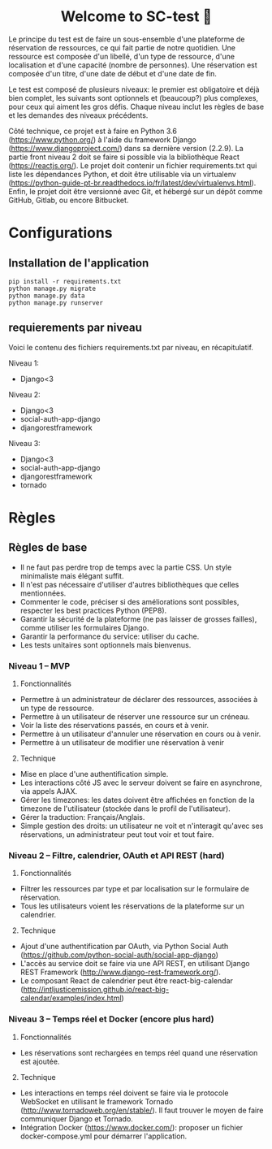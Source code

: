 <h1 align="center">Welcome to SC-test 👋</h1>

Le principe du test est de faire un sous-ensemble d'une plateforme de réservation de ressources, ce qui fait partie de notre quotidien.
Une ressource est composée d'un libellé, d'un type de ressource, d'une localisation et d'une capacité (nombre de personnes).
Une réservation est composée d'un titre, d'une date de début et d'une date de fin. 

Le test est composé de plusieurs niveaux: le premier est obligatoire et déjà bien complet, les suivants sont optionnels et (beaucoup?) plus complexes, pour ceux qui aiment les gros défis.
Chaque niveau inclut les règles de base et les demandes des niveaux précédents. 

Côté technique, ce projet est à faire en Python 3.6 (https://www.python.org/) à l'aide du framework Django (https://www.djangoproject.com/) dans sa dernière version (2.2.9).
La partie front niveau 2 doit se faire si possible via la bibliothèque React (https://reactjs.org/).
Le projet doit contenir un fichier requirements.txt qui liste les dépendances Python, et doit être utilisable via un virtualenv (https://python-guide-pt-br.readthedocs.io/fr/latest/dev/virtualenvs.html).
Enfin, le projet doit être versionné avec Git, et hébergé sur un dépôt comme GitHub, Gitlab, ou encore Bitbucket. 

# Configurations

## Installation de l'application

```
pip install -r requirements.txt
python manage.py migrate
python manage.py data
python manage.py runserver
```

## requierements par niveau
Voici le contenu des fichiers requirements.txt par niveau, en récapitulatif.

Niveau 1: 

- Django<3

Niveau 2: 

- Django<3
- social-auth-app-django 
- djangorestframework 

Niveau 3: 

- Django<3
- social-auth-app-django 
- djangorestframework 
- tornado

# Règles
## Règles de base 

- Il ne faut pas perdre trop de temps avec la partie CSS. Un style minimaliste mais élégant suffit. 
- Il n'est pas nécessaire d'utiliser d'autres bibliothèques que celles mentionnées. 
- Commenter le code, préciser si des améliorations sont possibles, respecter les best practices Python (PEP8). 
- Garantir la sécurité de la plateforme (ne pas laisser de grosses failles), comme utiliser les formulaires Django. 
- Garantir la performance du service: utiliser du cache. 
- Les tests unitaires sont optionnels mais bienvenus. 

### Niveau 1 – MVP

1. Fonctionnalités 
- Permettre à un administrateur de déclarer des ressources, associées à un type de ressource. 
- Permettre à un utilisateur de réserver une ressource sur un créneau. 
- Voir la liste des réservations passés, en cours et à venir. 
- Permettre à un utilisateur d'annuler une réservation en cours ou à venir. 
- Permettre à un utilisateur de modifier une réservation à venir  

2. Technique 

- Mise en place d'une authentification simple. 
- Les interactions côté JS avec le serveur doivent se faire en asynchrone, via appels AJAX. 
- Gérer les timezones: les dates doivent être affichées en fonction de la timezone de l'utilisateur (stockée dans le profil de l'utilisateur). 
- Gérer la traduction: Français/Anglais. 
- Simple gestion des droits: un utilisateur ne voit et n'interagit qu'avec ses réservations, un administrateur peut tout voir et tout faire. 

### Niveau 2 – Filtre, calendrier, OAuth et API REST (hard)

1. Fonctionnalités 

- Filtrer les ressources par type et par localisation sur le formulaire de réservation. 
- Tous les utilisateurs voient les réservations de la plateforme sur un calendrier. 

2. Technique 

- Ajout d'une authentification par OAuth, via Python Social Auth (https://github.com/python-social-auth/social-app-django) 
- L'accès au service doit se faire via une API REST, en utilisant Django REST Framework (http://www.django-rest-framework.org/). 
- Le composant React de calendrier peut être react-big-calendar (http://intljusticemission.github.io/react-big-calendar/examples/index.html) 

### Niveau 3 – Temps réel et Docker (encore plus hard)

1. Fonctionnalités 

- Les réservations sont rechargées en temps réel quand une réservation est ajoutée. 

2. Technique 

- Les interactions en temps réel doivent se faire via le protocole WebSocket en utilisant le framework Tornado (http://www.tornadoweb.org/en/stable/). Il faut trouver le moyen de faire communiquer Django et Tornado. 
- Intégration Docker (https://www.docker.com/): proposer un fichier docker-compose.yml pour démarrer l'application. 
